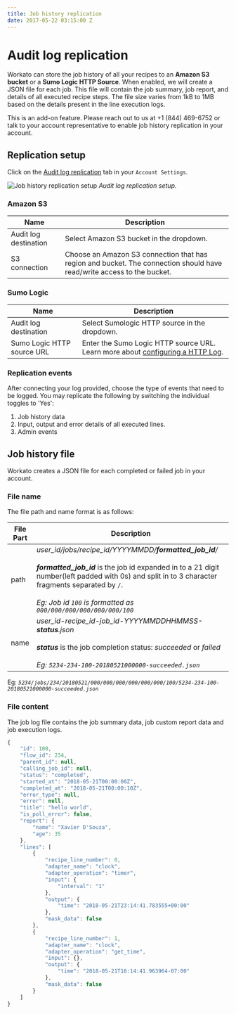 ```yaml
---
title: Job history replication
date: 2017-05-22 03:15:00 Z
---
```


# Audit log replication
Workato can store the job history of all your recipes to an **Amazon S3 bucket** or a **Sumo Logic HTTP Source**. When enabled, we will create a JSON file for each job. This file will contain the job summary, job report, and details of all executed recipe steps. The file size varies from 1kB to 1MB based on the details present in the line execution logs.

This is an add-on feature. Please reach out to us at +1 (844) 469-6752 or talk to your account representative to enable job history replication in your account.

## Replication setup
Click on the [Audit log replication](https://workato.com/users/current/edit#audit_log_replication) tab in your `Account Settings`.

![Job history replication setup](~@img/job-history-replication/job-history-rep-settings.png)
*Audit log replication setup.*


### Amazon S3

| Name             | Description           |
|------------------|-----------------------|
| Audit log destination   | Select Amazon S3 bucket in the dropdown. |
| S3 connection | Choose an Amazon S3 connection that has region and bucket. The connection should have read/write access to the bucket.                    |

### Sumo Logic

| Name             | Description           |
|------------------|-----------------------|
| Audit log destination   | Select Sumologic HTTP source in the dropdown. |
| Sumo Logic HTTP source URL | Enter the Sumo Logic HTTP source URL. Learn more about [configuring a HTTP Log](https://help.sumologic.com/03Send-Data/Sources/02Sources-for-Hosted-Collectors/HTTP-Source). 				|

### Replication events

After connecting your log provided, choose the type of events that need to be logged. You may replicate the following by switching the individual toggles to 'Yes':

1. Job history data
2. Input, output and error details of all executed lines.
3. Admin events


## Job history file

Workato creates a JSON file for each completed or failed job in your account.

### File name

The file path and name format is as follows:


| File Part             | Description           |
|------------------|-----------------------|
| path        | _user_id/jobs/recipe_id/YYYYMMDD/**formatted_job_id**/_<br><br>_**formatted_job_id**_ is the job id expanded in to a 21 digit number(left padded with 0s) and split in to 3 character fragments separated by `/`. <br><br>_Eg: Job id `100` is formatted as `000/000/000/000/000/000/100`_ |
| name        | _user_id-recipe_id-job_id-YYYYMMDDHHMMSS-**status**.json_<br><br>_**status**_ is the job completion status: _succeeded_ or _failed_<br><br>_Eg: `5234-234-100-20180521000000-succeeded.json`_ |


Eg: _`5234/jobs/234/20180521/000/000/000/000/000/000/100/5234-234-100-20180521000000-succeeded.json`_

### File content

The job log file contains the job summary data, job custom report data and job execution logs.

```javascript
{
	"id": 100,
	"flow_id": 234,
	"parent_id": null,
	"calling_job_id": null,
	"status": "completed",
	"started_at": "2018-05-21T00:00:00Z",
	"completed_at": "2018-05-21T00:00:10Z",
	"error_type": null,
	"error": null,
	"title": "hello world",
	"is_poll_error": false,
	"report": {
		"name": "Xavier D'Souza",
		"age": 35
	},
	"lines": [
		{
			"recipe_line_number": 0,
			"adapter_name": "clock",
			"adapter_operation": "timer",
			"input": {
				"interval": "1"
			},
			"output": {
				"time": "2018-05-21T23:14:41.783555+00:00"
			},
			"mask_data": false
		},
		{
			"recipe_line_number": 1,
			"adapter_name": "clock",
			"adapter_operation": "get_time",
			"input": {},
			"output": {
				"time": "2018-05-21T16:14:41.963964-07:00"
			},
			"mask_data": false
		}
	]
}
```
